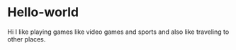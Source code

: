 # Hello-world

Hi I like playing games like video games and sports and also like traveling to other places.
